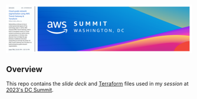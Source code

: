 ![Session](./session.png)

## Overview
This repo contains the _slide deck_ and [Terraform](https://www.terraform.io/) files used in my _session_ at [2023's DC Summit](https://aws.amazon.com/events/summits/washington-dc/).